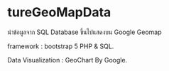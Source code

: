 # tureGeoMapData
นำข้อมูลจาก SQL Database ขึ้นไปแสดงบน Google Geomap 

framework : bootstrap 5
PHP & SQL.


Data Visualization : GeoChart By Google.


